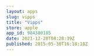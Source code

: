 ```yaml
---
layout: apps
slug: vipps
title: "Vipps"
store: apple
app_id: 984380185
date: 2021-12-20T08:28:39Z
published: 2015-05-30T16:18:18Z
---
```


